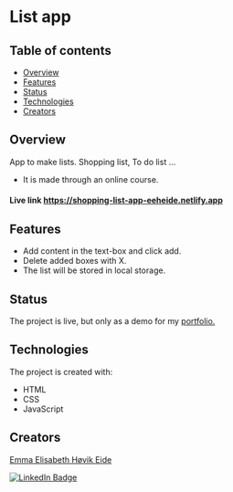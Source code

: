 # List app

## Table of contents
* [Overview](#overview)
* [Features](#features)
* [Status](#status)
* [Technologies](#technologies)
* [Creators](#creators)

## Overview
App to make lists.
Shopping list, To do list ...
- It is made through an online course.

#### Live link https://shopping-list-app-eeheide.netlify.app

## Features
- Add content in the text-box and click add.
- Delete added boxes with X.
- The list will be stored in local storage.

## Status
The project is live, but only as a demo for my [portfolio.](https://eeheide-portfolio.netlify.app/)

## Technologies
The project is created with:
- HTML
- CSS
- JavaScript

## Creators
[Emma Elisabeth Høvik Eide](https://github.com/emmaelisabetheide)


[![LinkedIn Badge](https://img.shields.io/badge/LinkedIn-Profile-informational?style=flat&logo=linkedin&logoColor=white&color=0D76A8)](https://www.linkedin.com/in/emmaeheide/)

